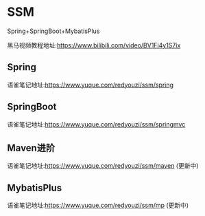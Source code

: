 

# SSM

Spring+SpringBoot+MybatisPlus

黑马视频教程地址:https://www.bilibili.com/video/BV1Fi4y1S7ix

## Spring

语雀笔记地址:https://www.yuque.com/redyouzi/ssm/spring


## SpringBoot

语雀笔记地址:https://www.yuque.com/redyouzi/ssm/springmvc

## Maven进阶

语雀笔记地址:https://www.yuque.com/redyouzi/ssm/maven    (更新中)

## MybatisPlus

语雀笔记地址:https://www.yuque.com/redyouzi/ssm/mp    (更新中)
